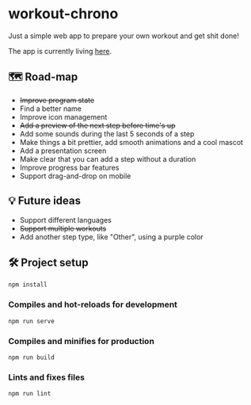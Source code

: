 # workout-chrono

Just a simple web app to prepare your own workout and get shit done!

The app is currently living [here](https://workout-chrono.vercel.app/).

## 🗺 Road-map

* ~~Improve program state~~
* Find a better name
* Improve icon management
* ~~Add a preview of the next step before time's up~~
* Add some sounds during the last 5 seconds of a step
* Make things a bit prettier, add smooth animations and a cool mascot
* Add a presentation screen
* Make clear that you can add a step without a duration
* Improve progress bar features
* Support drag-and-drop on mobile

## 💡 Future ideas

* Support different languages
* ~~Support multiple workouts~~
* Add another step type, like "Other", using a purple color

## 🛠 Project setup
```
npm install
```

### Compiles and hot-reloads for development
```
npm run serve
```

### Compiles and minifies for production
```
npm run build
```

### Lints and fixes files
```
npm run lint
```
